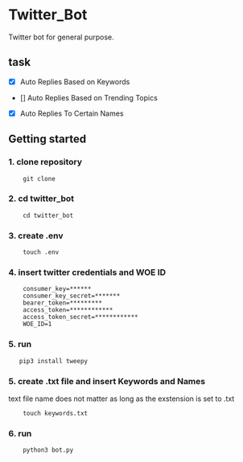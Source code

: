 # Twitter_Bot
Twitter bot for general purpose. 

## task
- [x] Auto Replies Based on Keywords
- [] Auto Replies Based on Trending Topics
- [x] Auto Replies To Certain Names

## Getting started 

### 1. clone repository
```
    git clone 
```

### 2. cd twitter_bot
```
    cd twitter_bot
```

### 3. create .env 
```
    touch .env
```

### 4. insert twitter credentials and WOE ID
```
    consumer_key=******
    consumer_key_secret=*******
    bearer_token=*********
    access_token=************
    access_token_secret=************
    WOE_ID=1
```

### 5. run 
```
   pip3 install tweepy
```

### 5. create .txt file and insert  Keywords and Names
text file name does not matter as long as the exstension is set to .txt
```
    touch keywords.txt
```

### 6. run 
```
    python3 bot.py
```